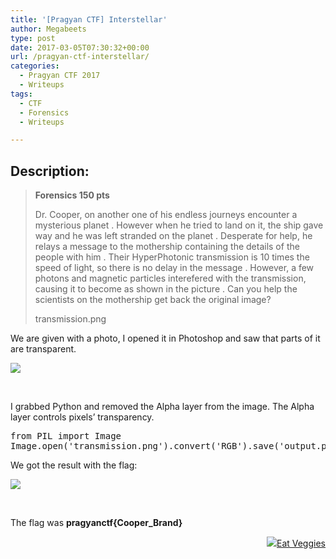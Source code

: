 ```yaml
---
title: '[Pragyan CTF] Interstellar'
author: Megabeets
type: post
date: 2017-03-05T07:30:32+00:00
url: /pragyan-ctf-interstellar/
categories:
  - Pragyan CTF 2017
  - Writeups
tags:
  - CTF
  - Forensics
  - Writeups

---
```

## Description:

> **Forensics 150 pts**
> 
> Dr. Cooper, on another one of his endless journeys encounter a mysterious planet . However when he tried to land on it, the ship gave way and he was left stranded on the planet . Desperate for help, he relays a message to the mothership containing the details of the people with him . Their HyperPhotonic transmission is 10 times the speed of light, so there is no delay in the message . However, a few photons and magnetic particles interefered with the transmission, causing it to become as shown in the picture . Can you help the scientists on the mothership get back the original image?
> 
> transmission.png

We are given with a photo, I opened it in Photoshop and saw that parts of it are transparent.

<img src="../uploads/Interstellar_transmission.png" /> 

&nbsp;

I grabbed Python and removed the Alpha layer from the image. The Alpha layer controls pixels&#8217; transparency.

<pre class="toolbar:2 show-lang:2 nums:false nums-toggle:false lang:python decode:true ">from PIL import Image
Image.open('transmission.png').convert('RGB').save('output.png')</pre>

We got the result with the flag:

<img src="../uploads/2output-1.png" /> 

&nbsp;

The flag was **pragyanctf{Cooper_Brand}**

<div class="nf-post-footer">
  <p style="text-align: right">
    <a href="https://www.megabeets.net/about.html#vegan"><img src="../uploads/megabeets_inline_logo.png" />Eat Veggies</a>
  </p>
</div>